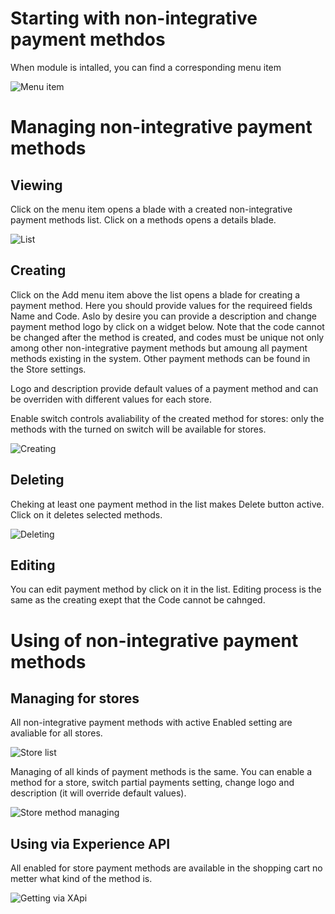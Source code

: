# Starting with non-integrative payment methdos
When module is intalled, you can find a corresponding menu item

![Menu item](media/01-main-menu.png)

# Managing non-integrative payment methods

## Viewing

Click on the menu item opens a blade with a created non-integrative payment methods list. Click on a methods opens a details blade.

![List](media/02-list.png)

## Creating

Click on the Add menu item above the list opens a blade for creating a payment method. Here you should provide values for the requireed fields Name and Code. Aslo by desire you can provide a description and change payment method logo by click on a widget below. Note that the code cannot be changed after the method is created, and codes must be unique not only among other non-integrative payment methods but amoung all payment methods existing in the system. Other payment methods can be found in the Store settings. 

Logo and description provide default values of a payment method and can be overriden with different values for each store.

Enable switch controls avaliability of the created method for stores: only the methods with the turned on switch will be available for stores.

![Creating](media/03-creating.png)

## Deleting

Cheking at least one payment method in the list makes Delete button active. Click on it deletes selected methods.

![Deleting](media/04-deleting.png)

## Editing

You can edit payment method by click on it in the list. Editing process is the same as the creating exept that the Code cannot be cahnged.

# Using of non-integrative payment methods

## Managing for stores

All non-integrative payment methods with active Enabled setting are avaliable for all stores.

![Store list](media/05-store-list.png)

Managing of all kinds of payment methods is the same. You can enable a method for a store, switch partial payments setting, change logo and description (it will override default values). 

![Store method managing](media/06-store-method-edit.png)

## Using via Experience API

All enabled for store payment methods are available in the shopping cart no metter what kind of the method is. 

![Getting via XApi](media/07-xapi.png)
